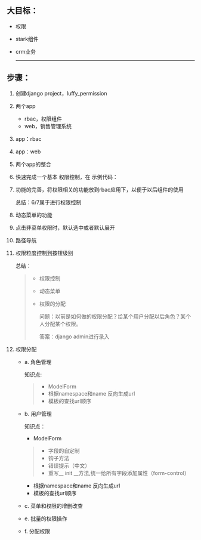 ## 大目标：
- 权限

- stark组件

- crm业务

	***

## 步骤：

1. 创建django project，luffy_permission

2. 两个app

	- rbac，权限组件
	- web，销售管理系统

3. app：rbac

4. app：web

5. 两个app的整合

6. 快速完成一个基本 权限控制，在 示例代码：

7. 功能的完善，将权限相关的功能放到rbac应用下，以便于以后组件的使用

	总结：6/7属于进行权限控制

8. 动态菜单的功能

9. 点击非菜单权限时，默认选中或者默认展开

10. 路径导航

11. 权限粒度控制到按钮级别
    
    总结：

	> - 权限控制
	>
	> - 动态菜单
	>
	> - 权限的分配
	>
	>     问题：以前是如何做的权限分配？给某个用户分配以后角色？某个人分配某个权限。
	>
	>     答案：django admin进行录入

12. 权限分配
	- a. 角色管理

	    知识点:
	    > - ModelForm
	    > - 根据namespace和name 反向生成url
	    > - 模板的查找url顺序

	- b. 用户管理

	    知识点：

	    - ModelForm

	    > - 字段的自定制
	    > - 钩子方法
	    > - 错误提示（中文）
	    > - 重写__ init __方法,统一给所有字段添加属性（form-control）

	    - 根据namespace和name 反向生成url
	    - 模板的查找url顺序

	- c. 菜单和权限的增删改查

	    

	- e. 批量的权限操作

	- f. 分配权限

	